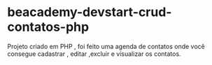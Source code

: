 # beacademy-devstart-crud-contatos-php
Projeto criado em PHP , foi feito uma agenda de contatos onde você consegue cadastrar , editar ,excluir e visualizar os contatos.
